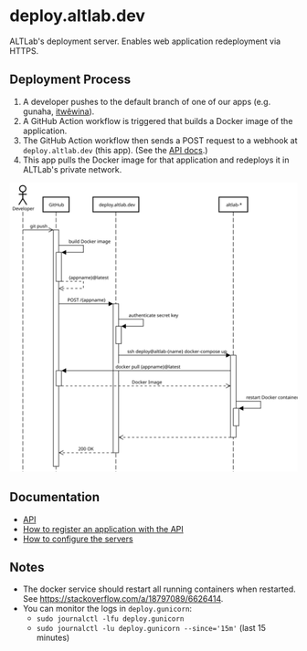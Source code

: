 # deploy.altlab.dev

ALTLab's deployment server. Enables web application redeployment via HTTPS.

## Deployment Process

1. A developer pushes to the default branch of one of our apps (e.g. gunaha, [itwêwina][itwewina]).
1. A GitHub Action workflow is triggered that builds a Docker image of the application.
1. The GitHub Action workflow then sends a POST request to a webhook at `deploy.altlab.dev` (this app). (See the [API docs](./docs/API.md).)
1. This app pulls the Docker image for that application and redeploys it in ALTLab's private network.

![Sequence diagram of our deployment process](./docs/Deployment.svg)

## Documentation

* [API](./docs/API.md)
* [How to register an application with the API](./registration.md)
* [How to configure the servers](./docs/server-config.md)

## Notes

* The docker service should restart all running containers when restarted. See <https://stackoverflow.com/a/18797089/6626414>.
* You can monitor the logs in `deploy.gunicorn`:
  - `sudo journalctl -lfu deploy.gunicorn`
  - `sudo journalctl -lu deploy.gunicorn --since='15m'` (last 15 minutes)

<!-- Links -->
[itwewina]: https://itwewina.altlab.app/
